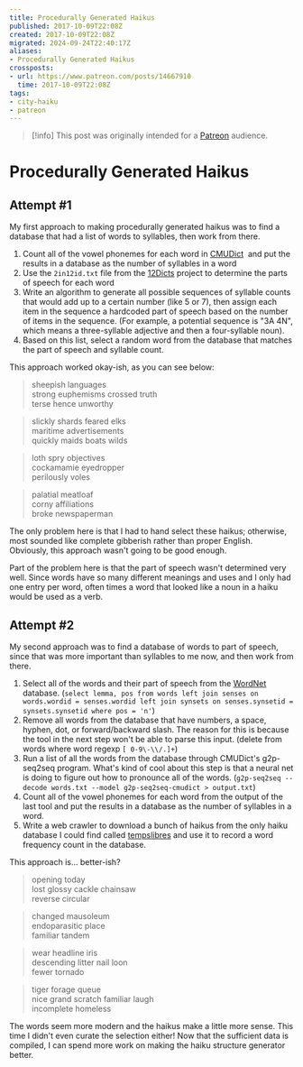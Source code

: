 ```yaml
---
title: Procedurally Generated Haikus
published: 2017-10-09T22:08Z
created: 2017-10-09T22:08Z
migrated: 2024-09-24T22:40:17Z
aliases:
- Procedurally Generated Haikus
crossposts:
- url: https://www.patreon.com/posts/14667910
  time: 2017-10-09T22:08Z
tags:
- city-haiku
- patreon
---
```


> [!info]
> This post was originally intended for a [Patreon](../tags/patreon.md) audience.

# Procedurally Generated Haikus

## Attempt #1

My first approach to making procedurally generated haikus was to find a database that had a list of words to syllables, then work from there.

1. Count all of the vowel phonemes for each word in [CMUDict](http://www.speech.cs.cmu.edu/cgi-bin/cmudict)  and put the results in a database as the number of syllables in a word
2. Use the `2in12id.txt` file from the [12Dicts](http://wordlist.aspell.net/12dicts/) project to determine the parts of speech for each word
3. Write an algorithm to generate all possible sequences of syllable counts that would add up to a certain number (like 5 or 7), then assign each item in the sequence a hardcoded part of speech based on the number of items in the sequence. (For example, a potential sequence is "3A 4N", which means a three-syllable adjective and then a four-syllable noun).
4. Based on this list, select a random word from the database that matches the part of speech and syllable count.

This approach worked okay-ish, as you can see below:

> sheepish languages  
> strong euphemisms crossed truth    
> terse hence unworthy 

> slickly shards feared elks  
> maritime advertisements  
> quickly maids boats wilds

> loth spry objectives  
> cockamamie eyedropper  
> perilously voles

> palatial meatloaf  
> corny affiliations  
> broke newspaperman

The only problem here is that I had to hand select these haikus; otherwise, most sounded like complete gibberish rather than proper English. Obviously, this approach wasn't going to be good enough.

Part of the problem here is that the part of speech wasn't determined very well. Since words have so many different meanings and uses and I only had one entry per word, often times a word that looked like a noun in a haiku would be used as a verb.

## Attempt #2

My second approach was to find a database of words to part of speech, since that was more important than syllables to me now, and then work from there.

1. Select all of the words and their part of speech from the [WordNet](https://wordnet.princeton.edu/) database. (`select lemma, pos from words left join senses on words.wordid = senses.wordid left join synsets on senses.synsetid = synsets.synsetid where pos = 'n'`)
2. Remove all words from the database that have numbers, a space, hyphen, dot, or forward/backward slash. The reason for this is because the tool in the next step won't be able to parse this input. (delete from words where word regexp `[ 0-9\-\\/.]+`)
3. Run a list of all the words from the database through CMUDict's g2p-seq2seq program. What's kind of cool about this step is that a neural net is doing to figure out how to pronounce all of the words. (`g2p-seq2seq --decode words.txt --model g2p-seq2seq-cmudict > output.txt`)
4. Count all of the vowel phonemes for each word from the output of the last tool and put the results in a database as the number of syllables in a word.
5. Write a web crawler to download a bunch of haikus from the only haiku database I could find called [tempslibres](http://www.tempslibres.org/tl/en/dbhk00.html) and use it to record a word frequency count in the database. 

This approach is... better-ish?

> opening today  
> lost glossy cackle chainsaw  
> reverse circular

> changed mausoleum  
> endoparasitic place  
> familiar tandem

> wear headline iris  
> descending litter nail loon  
> fewer tornado

> tiger forage queue  
> nice grand scratch familiar laugh  
> incomplete homeless

The words seem more modern and the haikus make a little more sense. This time I didn't even curate the selection either! Now that the sufficient data is compiled, I can spend more work on making the haiku structure generator better.
